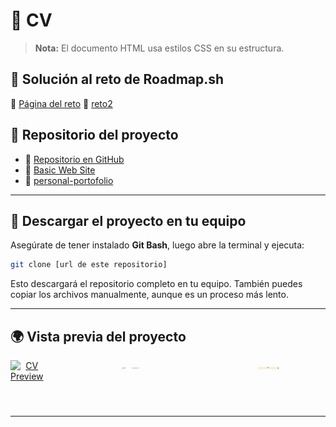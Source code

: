 # 📄 CV

> **Nota:** El documento HTML usa estilos CSS en su estructura.

## 📌 Solución al reto de Roadmap.sh

🔗 [Página del reto](https://roadmap.sh/projects/single-page-cv)
🔗 [reto2](https://roadmap.sh/projects/basic-html-website)

## 📌 Repositorio del proyecto

- 🔗 [Repositorio en GitHub](https://github.com/raulmoto/roadmap.sh-solutions)
- 🔗 [Basic Web Site](https://github.com/raulmoto/roadmap.sh-solutions/tree/main/basicHtmlEbsite)
- 🔗 [personal-portofolio](https://roadmap.sh/projects/portfolio-website)

---

## 🔽 Descargar el proyecto en tu equipo

Asegúrate de tener instalado **Git Bash**, luego abre la terminal y ejecuta:

```bash
git clone [url de este repositorio]
```

Esto descargará el repositorio completo en tu equipo. También puedes copiar los archivos manualmente, aunque es un proceso más lento.

---

## 🌍 Vista previa del proyecto




<div align="center" style="display: flex; gap: 20px;">
  <a href="https://raulmoto.github.io/roadmap.sh-solutions/">
    <img width="28%" src="./cv.png" alt="CV Preview">
  </a>
  <a href="https://github.com/raulmoto/roadmap.sh-solutions/blob/main/index.html">
    <img width="18%"  height="4%"" src="./basicHtmlEbsite/src/img/portada.png" alt="Basic Site Preview">
  </a>
  <a href="https://raulmoto.github.io/roadmap.sh-solutions/basicHtmlEbsite/">
    <img width="18%"  height="4%"" src="https://github.com/raulmoto/roadmap.sh-solutions/blob/main/image.png" alt="portofolio">
  </a>
</div>

---
